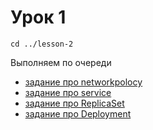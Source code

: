# Урок 1

```
cd ../lesson-2
```


Выполняем по очереди


- [задание про networkpolocy](1/)
- [задание про service](2/)
- [задание про ReplicaSet](3/)
- [задание про Deployment](4/)
